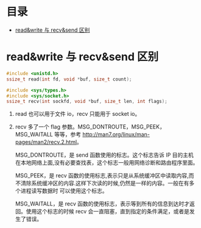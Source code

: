 # 目录

- [read&write 与 recv&send 区别](read&write-与-recv&send-区别)


# read&write 与 recv&send 区别

```c
#include <unistd.h>
ssize_t read(int fd, void *buf, size_t count);

#include <sys/types.h>
#include <sys/socket.h>
ssize_t recv(int sockfd, void *buf, size_t len, int flags);
```

1. read 也可以用于文件 io，recv 只能用于 socket io。
2. recv 多了一个 flag 参数。MSG_DONTROUTE，MSG_PEEK，MSG_WAITALL 等等，参考 <http://man7.org/linux/man-pages/man2/recv.2.html>。

    MSG_DONTROUTE，是 send 函数使用的标志。这个标志告诉 IP 目的主机在本地网络上面,没有必要查找表，这个标志一般用网络诊断和路由程序里面。

    MSG_PEEK，是 recv 函数的使用标志,表示只是从系统缓冲区中读取内容,而不清除系统缓冲区的内容.这样下次读的时候,仍然是一样的内容。一般在有多个进程读写数据时
可以使用这个标志。

    MSG_WAITALL，是 recv 函数的使用标志，表示等到所有的信息到达时才返回。使用这个标志的时候 recv 会一直阻塞，直到指定的条件满足，或者是发生了错误。








